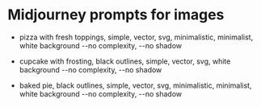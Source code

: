 # Midjourney prompts for images

- pizza with fresh toppings, simple, vector, svg, minimalistic, minimalist, white background --no complexity, --no shadow

- cupcake with frosting, black outlines, simple, vector, svg, white background --no complexity, --no shadow

- baked pie, black outlines, simple, vector, svg, minimalistic, minimalist, white background --no complexity, --no shadow
